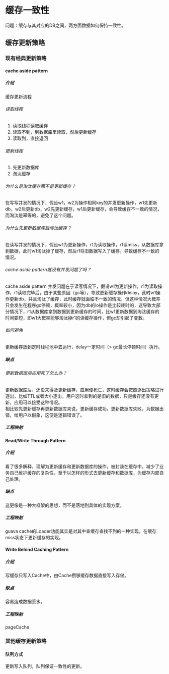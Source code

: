# 缓存一致性
问题：缓存与其对应的DB之间，两方面数据如何保持一致性。
## 缓存更新策略
### 现有经典更新策略
#### cache aside pattern
##### 介绍
缓存更新流程  
###### 读取线程
1. 读取线程读取缓存
2. 读取不到，到数据库里读取，然后更新缓存
3. 读取到，直接返回  
###### 更新线程  
1. 先更新数据库
2. 淘汰缓存
###### 为什么是淘汰缓存而不是更新缓存？
在写写并发的情况下，假设w1，w2为操作相同key的并发更新操作，w1先更新db，w2后更新db，w2先更新缓存，w1后更新缓存，会导致缓存不一致的情况，而淘汰是幂等的，避免了这个问题。
###### 为什么先更新数据库后淘汰缓存？
在读写并发的情况下，假设w1为更新操作，r1为读取操作，r1读miss，从数据库拿到数据，此时w1淘汰掉了缓存，然后r1将旧数据写入了缓存，导致缓存不一致的情况。
###### cache aside pattern就没有并发问题了吗？
cache aside pattern 并发问题在于读写情况下，假设w1为更新操作，r1为读取操作，r1读取完毕后，由于某些原因（gc等），导致更新缓存操作delay，此时w1操作更新db，并且淘汰了缓存，此时缓存就面临不一致的情况，但这种情况大概率只会发生在程序gc停顿，概率较小，因为db的io操作是比较耗时的，这导致大部分情况下，r1从数据库拿到数据到更新缓存的时间，比w1更新数据到淘汰缓存的时间要短，即w1大概率能够淘汰掉r1的读缓存操作，但gc却引起了变数。
###### 如何避免
更新缓存放到定时线程池中去运行，delay一定时间（> gc最长停顿时间）执行。

##### 缺点
###### 更新数据库后应用死了怎么办？
更新数据库后，还没来得及更新缓存，应用便死亡，这时缓存会按照逐出策略进行逐出，比如TTL或者大小逐出，用户这时拿到的是旧的数据，只是缓存还没有更新，应用可以接受这种情况。  
相比较先更新缓存再更新数据库来说，更新缓存成功，更新数据库失败，为数据出错，给用户以假象，这便是逻辑错误了。
##### 工程映射
#### Read/Write Through Pattern
##### 介绍
看了很多解释，理解为更新缓存和更新数据库的操作，被封装在缓存中，减少了业务自己维护缓存的复杂性，至于以怎样的形式去更新缓存和数据库，为缓存内部自己处理。
##### 缺点
这更像是一种大框架的思想，而不是落地到具体的实现方案。
##### 工程映射
guava cache的Loader功能其实是对其中查缓存查找不到的一种实现，在缓存miss状态下更新缓存的实现。
#### Write Behind Caching Pattern
##### 介绍
写缓存只写入Cache中，由Cache攒够缓存数据直接写入存储。
##### 缺点
容易造成数据丢水。
##### 工程映射
pageCache
### 其他缓存更新策略
#### 队列方式
更新写入队列，队列保证一致性的更新。
